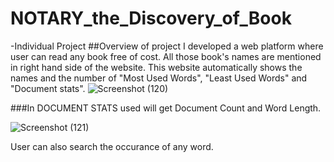 # NOTARY_the_Discovery_of_Book

-Individual Project
##Overview of project
I developed a web platform where user can read any book free of cost. All those book's names are mentioned in right hand side of the website.
This website automatically shows the names and the number of "Most Used Words", "Least Used Words" and "Document stats".
![Screenshot (120)](https://user-images.githubusercontent.com/96286863/151321278-5df6ced1-bf30-4901-8bd1-25becf84ebd4.png)

###In DOCUMENT STATS
used will get Document Count and Word Length.

![Screenshot (121)](https://user-images.githubusercontent.com/96286863/151321509-ff9edb7e-390f-4659-960b-f2ebd7b930c3.png)

User can also search the occurance of any word.
